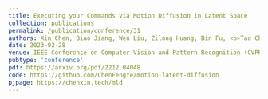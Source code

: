 ```yaml
---
title: Executing your Commands via Motion Diffusion in Latent Space
collection: publications
permalink: /publication/conference/31
authors: Xin Chen, Biao Jiang, Wen Liu, Zilong Huang, Bin Fu, <b>Tao Chen</b>, Jingyi Yu, Gang YU
date: 2023-02-28
venue: IEEE Conference on Computer Vision and Pattern Recognition (CVPR)
pubtype: 'conference'
pdf: https://arxiv.org/pdf/2212.04048
code: https://github.com/ChenFengYe/motion-latent-diffusion
pjpage: https://chenxin.tech/mld
---
```


<!-- paperurl: 'http://academicpages.github.io/files/paper1.pdf'
citation: 'Your Name, You. (2009). &quot;Paper Title Number 1.&quot; <i>Journal 1</i>. 1(1).' -->
<!-- [Download paper here](http://academicpages.github.io/files/paper1.pdf) -->
